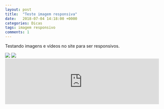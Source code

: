 ```yaml
---
layout: post
title:  "Teste imagem responsiva"
date:   2018-07-04 14:18:00 +0000
categories: Dicas
tags: imagem responsivo
comments: 1
---
```


Testando imagens e vídeos no site para ser responsivos.

<style>
img{
	max-width:100%;
	height:auto;
}
</style>

<img src="https://timeline.canaltech.com.br/272326.700/google-remove-botao-ver-imagem-das-buscas-para-evitar-roubo-108334.jpg" />
<img src="https://static.noticiasaominuto.com.br/stockimages/1920/naom_59f4e0054f428.jpg" />

<iframe width="100%" src="https://www.youtube.com/embed/dLx22jYFEfo" frameborder="0" allowfullscreen></iframe>
<!-- <img src="https://www.youtube.com/embed/dLx22jYFEfo" /> -->
